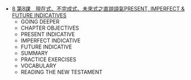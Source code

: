 - [8 第8課　現在式、不完成式、未來式之直說語氣PRESENT, IMPERFECT & FUTURE INDICATIVES](§8.md)
	- GOING DEEPER
	- CHAPTER OBJECTIVES
	- PRESENT INDICATIVE
	- IMPERFECT INDICATIVE
	- FUTURE INDICATIVE
	- SUMMARY
	- PRACTICE EXERCISES
	- VOCABULARY
	- READING THE NEW TESTAMENT
